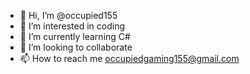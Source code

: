 - 👋 Hi, I’m @occupied155
- 👀 I’m interested in coding
- 🌱 I’m currently learning C#
- 💞️ I’m looking to collaborate 
- 📫 How to reach me occupiedgaming155@gmail.com

<!---
occupied155/occupied155 is a ✨ special ✨ repository because its `README.md` (this file) appears on your GitHub profile.
You can click the Preview link to take a look at your changes.
--->
